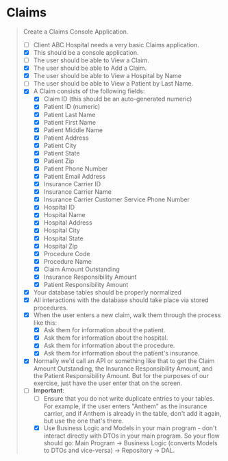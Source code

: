 # Claims

> Create a Claims Console Application.
> 
> - [ ] Client ABC Hospital needs a very basic Claims application.
> - [x] This should be a console application.
> - [ ] The user should be able to View a Claim.
> - [x] The user should be able to Add a Claim.
> - [x] The user should be able to View a Hospital by Name
> - [ ] The user should be able to View a Patient by Last Name.
> - [x] A Claim consists of the following fields:
>   - [x] Claim ID (this should be an auto-generated numeric)
>   - [x] Patient ID (numeric)
>   - [x] Patient Last Name
>   - [x] Patient First Name
>   - [x] Patient Middle Name
>   - [x] Patient Address
>   - [x] Patient City
>   - [x] Patient State
>   - [x] Patient Zip
>   - [x] Patient Phone Number
>   - [x] Patient Email Address
>   - [x] Insurance Carrier ID
>   - [x] Insurance Carrier Name
>   - [x] Insurance Carrier Customer Service Phone Number
>   - [x] Hospital ID
>   - [x] Hospital Name
>   - [x] Hospital Address
>   - [x] Hospital City
>   - [x] Hospital State
>   - [x] Hospital Zip
>   - [x] Procedure Code
>   - [x] Procedure Name
>   - [x] Claim Amount Outstanding
>   - [x] Insurance Responsibility Amount
>   - [x] Patient Responsibility Amount
> - [x] Your database tables should be properly normalized
> - [x] All interactions with the database should take place via stored
>   procedures.
> - [x] When the user enters a new claim, walk them through the process
>   like this:
>   - [x] Ask them for information about the patient.
>   - [x] Ask them for information about the hospital.
>   - [x] Ask them for information about the procedure.
>   - [x] Ask them for information about the patient's insurance.
> - [x] Normally we'd call an API or something like that to get the
>   Claim Amount Outstanding, the Insurance Responsibility Amount, and
>   the Patient Responsibility Amount.  But for the purposes of our
>   exercise, just have the user enter that on the screen.
> - [ ] **Important**:
>   - [ ] Ensure that you do not write duplicate entries to your tables.
>     For example, if the user enters "Anthem" as the insurance carrier,
>     and if Anthem is already in the table, don't add it again, but use
>     the one that's there.
>   - [x] Use Business Logic and Models in your main program - don't
>     interact directly with DTOs in your main program.  So your flow
>     should go: Main Program -> Business Logic (converts Models to DTOs
>     and vice-versa) -> Repository -> DAL.
